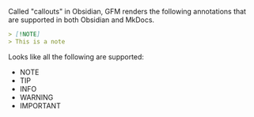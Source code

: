 Called "callouts" in Obsidian, GFM renders the following annotations that are supported in both Obsidian and MkDocs.

```markdown
> [!NOTE]
> This is a note
```

Looks like all the following are supported:

- NOTE
- TIP
- INFO
- WARNING
- IMPORTANT